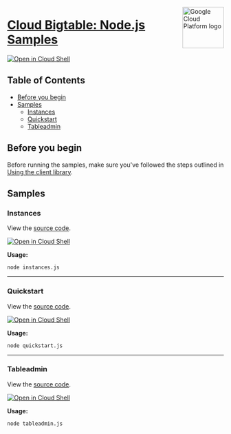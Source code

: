 [//]: # "This README.md file is auto-generated, all changes to this file will be lost."
[//]: # "To regenerate it, use `python -m synthtool`."
<img src="https://avatars2.githubusercontent.com/u/2810941?v=3&s=96" alt="Google Cloud Platform logo" title="Google Cloud Platform" align="right" height="96" width="96"/>

# [Cloud Bigtable: Node.js Samples](https://github.com/googleapis/nodejs-bigtable)

[![Open in Cloud Shell][shell_img]][shell_link]



## Table of Contents

* [Before you begin](#before-you-begin)
* [Samples](#samples)
  * [Instances](#instances)
  * [Quickstart](#quickstart)
  * [Tableadmin](#tableadmin)

## Before you begin

Before running the samples, make sure you've followed the steps outlined in
[Using the client library](https://github.com/googleapis/nodejs-bigtable#using-the-client-library).

## Samples



### Instances

View the [source code](https://github.com/googleapis/nodejs-bigtable/blob/master/samples/instances.js).

[![Open in Cloud Shell][shell_img]](https://console.cloud.google.com/cloudshell/open?git_repo=https://github.com/googleapis/nodejs-bigtable&page=editor&open_in_editor=samples/instances.js,samples/README.md)

__Usage:__


`node instances.js`


-----




### Quickstart

View the [source code](https://github.com/googleapis/nodejs-bigtable/blob/master/samples/quickstart.js).

[![Open in Cloud Shell][shell_img]](https://console.cloud.google.com/cloudshell/open?git_repo=https://github.com/googleapis/nodejs-bigtable&page=editor&open_in_editor=samples/quickstart.js,samples/README.md)

__Usage:__


`node quickstart.js`


-----




### Tableadmin

View the [source code](https://github.com/googleapis/nodejs-bigtable/blob/master/samples/tableadmin.js).

[![Open in Cloud Shell][shell_img]](https://console.cloud.google.com/cloudshell/open?git_repo=https://github.com/googleapis/nodejs-bigtable&page=editor&open_in_editor=samples/tableadmin.js,samples/README.md)

__Usage:__


`node tableadmin.js`






[shell_img]: https://gstatic.com/cloudssh/images/open-btn.png
[shell_link]: https://console.cloud.google.com/cloudshell/open?git_repo=https://github.com/googleapis/nodejs-bigtable&page=editor&open_in_editor=samples/README.md
[product-docs]: https://cloud.google.com/bigtable